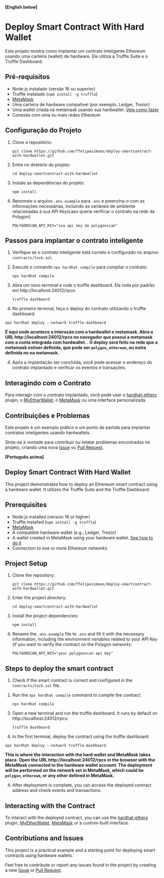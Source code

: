 **[English below]**
# Deploy Smart Contract With Hard Wallet

Este projeto mostra como implantar um contrato inteligente Ethereum usando uma carteira (wallet) de hardware. Ele utiliza a Truffle Suite e o Truffle Dashboard.

## Pré-requisitos

- Node.js instalado (versão 16 ou superior)
- Truffle instalado (`npm install -g truffle`)
- [MetaMask](https://metamask.io/)
- Uma carteira de hardware compatível (por exemplo, Ledger, Trezor) 
- Uma wallet criada na metamask usando sua hardwallet. [Veja como fazer](https://support.ledger.com/hc/pt-br/articles/4404366864657-Conectar-sua-Ledger-%C3%A0-MetaMask?docs=true)
- Conexão com uma ou mais redes Ethereum 

## Configuração do Projeto

1. Clone o repositório:

   ```
   git clone https://github.com/ffelipesimoes/deploy-smartcontract-with-hardwallet.git
   ```

2. Entre no diretório do projeto:

   ```
   cd deploy-smartcontract-with-hardwallet
   ```

3. Instale as dependências do projeto:

   ```
   npm install
   ```

4. Renomeie o arquivo `.env.example` para `.env` e preencha-o com as informações necessárias, incluindo as variáveis de ambiente relacionadas à sua API Key(caso queria verificar o contrato na rede da Polygon)

   ```
   POLYGONSCAN_API_KEY="sua api key do polygonscan"
   ```

## Passos para implantar o contrato inteligente

1. Verifique se o contrato inteligente está correto e configurado no arquivo `contracts/lock.sol`.

2. Execute o comando `npx hardhat compile` para compilar o contrato:

   ```
   npx hardhat compile
   ```

3. Abra um novo terminal e rode o truffle dashboard. Ele roda por padrão em http://localhost:24012/rpcs:

   ```
   truffle dashboard
   ```
  
4. No primeiro terminal, faça o deploy do contrato utilizando o truffle dashboard:

  ```
  npx hardhat deploy --network truffle-dashboard
  ```

   **É aqui onde acontece a interação com a hardwallet e metamask. Abra a URL http://localhost:24012/rpcs no navegador que possui a metamask com a conta integrada com hardwallet. . O deploy será feito na rede que a metamask estiver definida, que pode ser `polygon`, `ethereum`, ou outra definida no na metamask.**

4. Após a implantação ser concluída, você pode acessar o endereço do contrato implantado e verificar os eventos e transações. 

## Interagindo com o Contrato

Para interagir com o contrato implantado, você pode usar o [hardhat-ethers](https://github.com/nomiclabs/hardhat/tree/master/packages/hardhat-ethers) plugin, o [MyEtherWallet](https://www.myetherwallet.com/), o [MetaMask](https://metamask.io/) ou uma interface personalizada.

## Contribuições e Problemas

Este projeto é um exemplo prático e um ponto de partida para implantar contratos inteligentes usando hardwallets.

Sinta-se à vontade para contribuir ou relatar problemas encontrados no projeto, criando uma nova [Issue](https://github.com/ffelipesimoes/deploy-smartcontract-with-hardwallet/issues) ou [Pull Request](https://github.com/ffelipesimoes/deploy-smartcontract-with-hardwallet/pulls).

**[Português acima]**

## Deploy Smart Contract With Hard Wallet

This project demonstrates how to deploy an Ethereum smart contract using a hardware wallet. It utilizes the Truffle Suite and the Truffle Dashboard.

## Prerequisites

- Node.js installed (version 16 or higher)
- Truffle installed (`npm install -g truffle`)
- [MetaMask](https://metamask.io/)
- A compatible hardware wallet (e.g., Ledger, Trezor)
- A wallet created in MetaMask using your hardware wallet. [See how to do it](https://support.ledger.com/hc/en-us/articles/4404366864657-Connect-your-Ledger-to-MetaMask?docs=true)
- Connection to one or more Ethereum networks

## Project Setup

1. Clone the repository:

   ```
   git clone https://github.com/ffelipesimoes/deploy-smartcontract-with-hardwallet.git
   ```

2. Enter the project directory:

   ```
   cd deploy-smartcontract-with-hardwallet
   ```

3. Install the project dependencies:

   ```
   npm install
   ```

4. Rename the `.env.example` file to `.env` and fill it with the necessary information, including the environment variables related to your API Key (if you want to verify the contract on the Polygon network):

   ```
   POLYGONSCAN_API_KEY="your polygonscan api key"
   ```

## Steps to deploy the smart contract

1. Check if the smart contract is correct and configured in the `contracts/lock.sol` file.

2. Run the `npx hardhat compile` command to compile the contract:

   ```
   npx hardhat compile
   ```

3. Open a new terminal and run the truffle dashboard. It runs by default on http://localhost:24012/rpcs:

   ```
   truffle dashboard
   ```

4. In the first terminal, deploy the contract using the truffle dashboard:

  ```
  npx hardhat deploy --network truffle-dashboard
  ```

   **This is where the interaction with the hard wallet and MetaMask takes place. Open the URL http://localhost:24012/rpcs in the browser with the MetaMask connected to the hardware wallet account. The deployment will be performed on the network set in MetaMask, which could be `polygon`, `ethereum`, or any other defined in MetaMask.**

4. After deployment is complete, you can access the deployed contract address and check events and transactions.

## Interacting with the Contract

To interact with the deployed contract, you can use the [hardhat-ethers](https://github.com/nomiclabs/hardhat/tree/master/packages/hardhat-ethers) plugin, [MyEtherWallet](https://www.myetherwallet.com/), [MetaMask](https://metamask.io/) or a custom-built interface.

## Contributions and Issues

This project is a practical example and a starting point for deploying smart contracts using hardware wallets.

Feel free to contribute or report any issues found in the project by creating a new [Issue](https://github.com/ffelipesimoes/deploy-smartcontract-with-hardwallet/issues) or [Pull Request](https://github.com/ffelipesimoes/deploy-smartcontract-with-hardwallet/pulls).